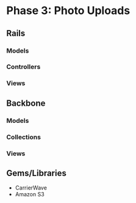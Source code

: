 # Phase 3: Photo Uploads

## Rails
### Models

### Controllers

### Views

## Backbone
### Models

### Collections

### Views

## Gems/Libraries
* CarrierWave
* Amazon S3
